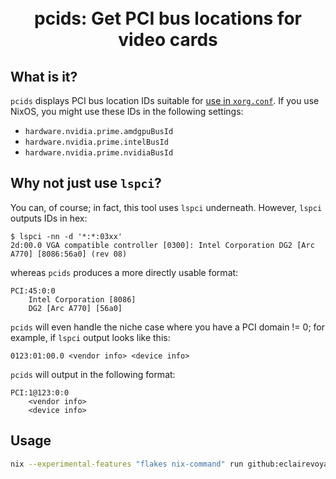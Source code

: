 <h1 align="center">
  <br>
  pcids: Get PCI bus locations for video cards
  <br>
</h1>

## What is it?

`pcids` displays PCI bus location IDs suitable for [use in `xorg.conf`](https://man.archlinux.org/man/xorg.conf.5.en#BusID).
If you use NixOS, you might use these IDs in the following settings:
* `hardware.nvidia.prime.amdgpuBusId`
* `hardware.nvidia.prime.intelBusId`
* `hardware.nvidia.prime.nvidiaBusId`

## Why not just use `lspci`?

You can, of course; in fact, this tool uses `lspci` underneath.
However, `lspci` outputs IDs in hex:

```
$ lspci -nn -d '*:*:03xx'
2d:00.0 VGA compatible controller [0300]: Intel Corporation DG2 [Arc A770] [8086:56a0] (rev 08)
```

whereas `pcids` produces a more directly usable format:

```
PCI:45:0:0
	Intel Corporation [8086]
	DG2 [Arc A770] [56a0]
```

`pcids` will even handle the niche case where you have a PCI domain != 0; for example, if `lspci` output looks like this:

```
0123:01:00.0 <vendor info> <device info>
```

`pcids` will output in the following format:

```
PCI:1@123:0:0
	<vendor info>
	<device info>
```

## Usage

```sh
nix --experimental-features "flakes nix-command" run github:eclairevoyant/pcids
```
